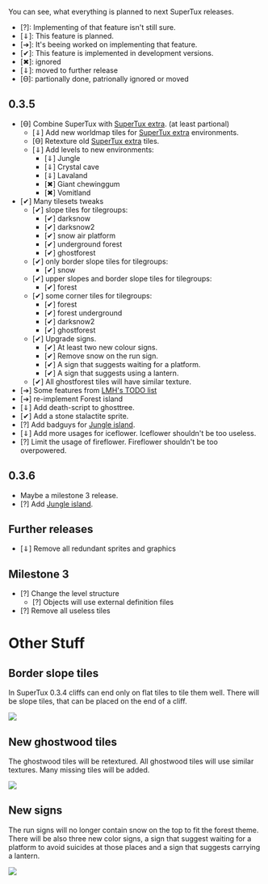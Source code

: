 You can see, what everything is planned to next SuperTux releases.

* \[?\]: Implementing of that feature isn't still sure.
* \[⇓\]: This feature is planned.
* \[➔\]: It's beeing worked on implementing that feature.
* \[✔\]: This feature is implemented in development versions.
* \[✖\]: ignored
* \[⇓\]: moved to further release
* \[ϴ\]: partionally done, patrionally ignored or moved

0.3.5
-----

-   \[ϴ\] Combine SuperTux with [SuperTux extra](SuperTux_extra "wikilink"). (at least partional)
    -   \[⇓\] Add new worldmap tiles for [SuperTux extra](SuperTux_extra "wikilink") environments.
    -   \[ϴ\] Retexture old [SuperTux extra](SuperTux_extra "wikilink") tiles.
    -   \[⇓\] Add levels to new environments:
        -   \[⇓\] Jungle
        -   \[⇓\] Crystal cave
        -   \[⇓\] Lavaland
        -   \[✖\] Giant chewinggum
        -   \[✖\] Vomitland
-   \[✔\] Many tilesets tweaks
    -   \[✔\] slope tiles for tilegroups:
        -   \[✔\] darksnow
        -   \[✔\] darksnow2
        -   \[✔\] snow air platform
        -   \[✔\] underground forest
        -   \[✔\] ghostforest
    -   \[✔\] only border slope tiles for tilegroups:
        -   \[✔\] snow
    -   \[✔\] upper slopes and border slope tiles for tilegroups:
        -   \[✔\] forest
    -   \[✔\] some corner tiles for tilegroups:
        -   \[✔\] forest
        -   \[✔\] forest underground
        -   \[✔\] darksnow2
        -   \[✔\] ghostforest
    -   \[✔\] Upgrade signs.
        -   \[✔\] At least two new colour signs.
        -   \[✔\] Remove snow on the run sign.
        -   \[✔\] A sign that suggests waiting for a platform.
        -   \[✔\] A sign that suggests using a lantern.
    -   \[✔\] All ghostforest tiles will have similar texture.
-   \[➔\] Some features from [LMH's TODO list](mediawiki/Users/lmh#additional_additions)
-   \[➔\] re-implement Forest island
-   \[⇓\] Add death-script to ghosttree.
-   \[✔\] Add a stone stalactite sprite.
-   \[?\] Add badguys for [Jungle island](World_3 "wikilink").
-   \[⇓\] Add more usages for iceflower. Iceflower shouldn't be too useless.
-   \[?\] Limit the usage of fireflower. Fireflower shouldn't be too overpowered.

0.3.6
-----

-   Maybe a milestone 3 release.
-   \[?\] Add [Jungle island](World_3 "wikilink").

Further releases
----------------

-   \[⇓\] Remove all redundant sprites and graphics

Milestone 3
-----------

-   \[?\] Change the level structure
    -   \[?\] Objects will use external definition files
-   \[?\] Remove all useless tiles

Other Stuff
===========

Border slope tiles
------------------

In SuperTux 0.3.4 cliffs can end only on flat tiles to tile them well.
There will be slope tiles, that can be placed on the end of a cliff.

![](images/Border-slope.png)

New ghostwood tiles
-------------------

The ghostwood tiles will be retextured. All ghostwood tiles will use
similar textures. Many missing tiles will be added.

![](images/Ghostwood.png)

New signs
---------

The run signs will no longer contain snow on the top to fit the forest
theme. There will be also three new color signs, a sign that suggest
waiting for a platform to avoid suicides at those places and a sign
that suggests carrying a lantern.

![](images/Signs.png)
